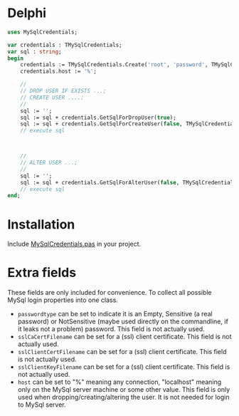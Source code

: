 # Delphi

```pas
uses MySqlCredentials;

var credentials : TMySqlCredentials;
var sql : string;
begin
    credentials := TMySqlCredentials.Create('root', 'password', TMySqlCredentials.TPasswordType.Sensitive);
    credentials.host := '%';

    //
    // DROP USER IF EXISTS ...; 
    // CREATE USER ....;
    //
    sql := '';
    sql := sql + credentials.GetSqlForDropUser(true);
    sql := sql + credentials.GetSqlForCreateUser(false, TMySqlCredentials.TMySqlPluginType.caching_sha2_password);
    // execute sql



    //
    // ALTER USER ...;
    //
    sql := '';
    sql := sql + credentials.GetSqlForAlterUser(false, TMySqlCredentials.TMySqlPluginType.caching_sha2_password);
    // execute sql
end;    
```

# Installation

Include [MySqlCredentials.pas](../src/Delphi/MySqlPasswords/MySqlCredentials.pas) in your project.

# Extra fields

These fields are only included for convenience. To collect all possible MySql login properties into one class.

- ```passwordtype``` can be set to indicate it is an Empty, Sensitive (a real password) or NotSensitive (maybe used directly on the commandline, if it leaks not a problem) password. This field is not actually used.
- ```sslCaCertFilename``` can be set for a (ssl) client certificate. This field is not actually used.
- ```sslClientCertFilename``` can be set for a (ssl) client certificate. This field is not actually used.
- ```sslClientKeyFilename``` can be set for a (ssl) client certificate. This field is not actually used.
- ```host``` can be set to "%" meaning any connection, "localhost" meaning only on the MySql server machine or some other value. This field is only used when dropping/creating/altering the user. It is not needed for login to MySql server.
